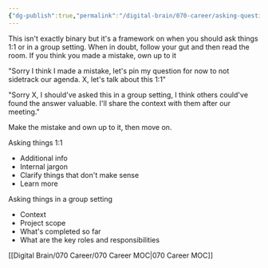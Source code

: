 ```yaml
---
{"dg-publish":true,"permalink":"/digital-brain/070-career/asking-questions-in-appropriate-settings/"}
---
```


This isn't exactly binary but it's a framework on when you should ask things 1:1 or in a group setting. When in doubt, follow your gut and then read the room. If you think you made a mistake, own up to it 

"Sorry I think I made a mistake, let's pin my question for now to not sidetrack our agenda. X, let's talk about this 1:1"

"Sorry X, I should've asked this in a group setting, I think others could've found the answer valuable. I'll share the context with them after our meeting."

Make the mistake and own up to it, then move on.

Asking things 1:1
- Additional info
- Internal jargon
- Clarify things that don't make sense
- Learn more

Asking things in a group setting
- Context
- Project scope
- What's completed so far
- What are the key roles and responsibilities

[[Digital Brain/070 Career/070 Career MOC\|070 Career MOC]]